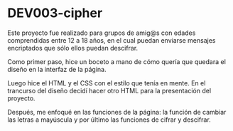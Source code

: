 # DEV003-cipher
Este proyecto fue realizado para grupos de amig@s con edades comprendidas entre 12 a 18 años, en el cual puedan enviarse mensajes encriptados que sólo ellos puedan descifrar.

Como primer paso, hice un boceto a mano de cómo quería que quedara el diseño en la interfaz de la página.


Luego hice el HTML y el CSS con el estilo que tenía en mente. En el trancurso del diseño decidí hacer otro HTML para la presentación del proyecto.

Después, me enfoqué en las funciones de la página: la función de cambiar las letras a mayúscula y por último las funciones de cifrar y descifrar.
